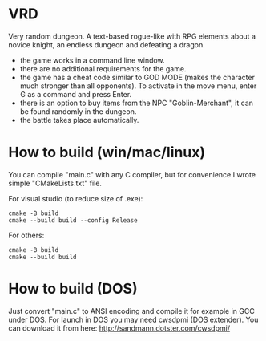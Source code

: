 # VRD
Very random dungeon. A text-based rogue-like with RPG elements about a novice knight, an endless dungeon and defeating a dragon.

- the game works in a command line window.
- there are no additional requirements for the game.
- the game has a cheat code similar to GOD MODE (makes the character much stronger than all opponents). To activate in the move menu, enter G as a command and press Enter.
- there is an option to buy items from the NPC "Goblin-Merchant", it can be found randomly in the dungeon.
- the battle takes place automatically.

# How to build (win/mac/linux)

You can compile "main.c" with any C compiler, but for convenience I wrote simple "CMakeLists.txt" file.

For visual studio (to reduce size of .exe):

```
cmake -B build
cmake --build build --config Release
```

For others:

```
cmake -B build
cmake --build build
```
	
# How to build (DOS)

Just convert "main.c" to ANSI encoding and compile it for example in GCC under DOS.
For launch in DOS you may need cwsdpmi (DOS extender). 
You can download it from here: http://sandmann.dotster.com/cwsdpmi/
